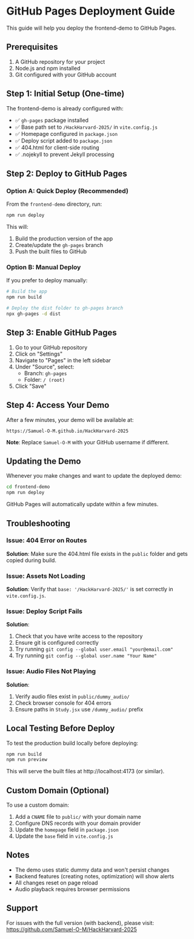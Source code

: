 # GitHub Pages Deployment Guide

This guide will help you deploy the frontend-demo to GitHub Pages.

## Prerequisites

1. A GitHub repository for your project
2. Node.js and npm installed
3. Git configured with your GitHub account

## Step 1: Initial Setup (One-time)

The frontend-demo is already configured with:
- ✅ `gh-pages` package installed
- ✅ Base path set to `/HackHarvard-2025/` in `vite.config.js`
- ✅ Homepage configured in `package.json`
- ✅ Deploy script added to `package.json`
- ✅ 404.html for client-side routing
- ✅ .nojekyll to prevent Jekyll processing

## Step 2: Deploy to GitHub Pages

### Option A: Quick Deploy (Recommended)

From the `frontend-demo` directory, run:

```bash
npm run deploy
```

This will:
1. Build the production version of the app
2. Create/update the `gh-pages` branch
3. Push the built files to GitHub

### Option B: Manual Deploy

If you prefer to deploy manually:

```bash
# Build the app
npm run build

# Deploy the dist folder to gh-pages branch
npx gh-pages -d dist
```

## Step 3: Enable GitHub Pages

1. Go to your GitHub repository
2. Click on "Settings"
3. Navigate to "Pages" in the left sidebar
4. Under "Source", select:
   - Branch: `gh-pages`
   - Folder: `/ (root)`
5. Click "Save"

## Step 4: Access Your Demo

After a few minutes, your demo will be available at:

```
https://Samuel-O-M.github.io/HackHarvard-2025
```

**Note**: Replace `Samuel-O-M` with your GitHub username if different.

## Updating the Demo

Whenever you make changes and want to update the deployed demo:

```bash
cd frontend-demo
npm run deploy
```

GitHub Pages will automatically update within a few minutes.

## Troubleshooting

### Issue: 404 Error on Routes

**Solution**: Make sure the 404.html file exists in the `public` folder and gets copied during build.

### Issue: Assets Not Loading

**Solution**: Verify that `base: '/HackHarvard-2025/'` is set correctly in `vite.config.js`.

### Issue: Deploy Script Fails

**Solution**: 
1. Check that you have write access to the repository
2. Ensure git is configured correctly
3. Try running `git config --global user.email "your@email.com"`
4. Try running `git config --global user.name "Your Name"`

### Issue: Audio Files Not Playing

**Solution**: 
1. Verify audio files exist in `public/dummy_audio/`
2. Check browser console for 404 errors
3. Ensure paths in `Study.jsx` use `/dummy_audio/` prefix

## Local Testing Before Deploy

To test the production build locally before deploying:

```bash
npm run build
npm run preview
```

This will serve the built files at http://localhost:4173 (or similar).

## Custom Domain (Optional)

To use a custom domain:

1. Add a `CNAME` file to `public/` with your domain name
2. Configure DNS records with your domain provider
3. Update the `homepage` field in `package.json`
4. Update the `base` field in `vite.config.js`

## Notes

- The demo uses static dummy data and won't persist changes
- Backend features (creating notes, optimization) will show alerts
- All changes reset on page reload
- Audio playback requires browser permissions

## Support

For issues with the full version (with backend), please visit:
https://github.com/Samuel-O-M/HackHarvard-2025

